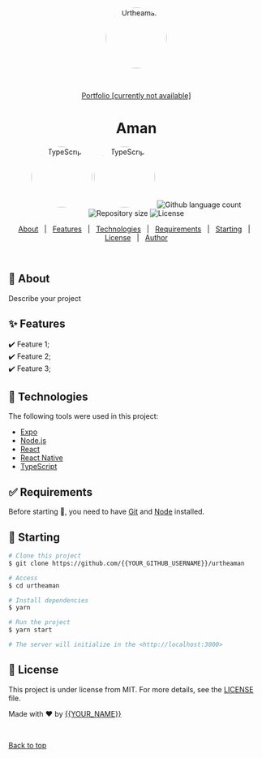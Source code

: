 <div align="center" id="top"> 
  <img src="https://avatars.githubusercontent.com/u/62852336?v=4" style="width:120; border-radius: 50%" alt="Urtheaman" />

&#xa0;

<a href="https://urtheaman.netlify.app">Portfolio [currently not available]</a>

</div>

<h1 align="center">Aman</h1>

<p align="center">
  <img alt="TypeScript" style="width:120; border-radius: 50%" src="https://cdn-images-1.medium.com/max/1200/1*mn6bOs7s6Qbao15PMNRyOA.png">
  <img alt="TypeScript" style="width:120; border-radius: 50%" src="https://th.bing.com/th/id/OIP.5kvpxVbWPk7jHs3psz0BowHaGf?pid=ImgDet&rs=1">

  <img alt="Github language count" src="https://img.shields.io/github/languages/count/{{YOUR_GITHUB_USERNAME}}/urtheaman?color=56BEB8">

  <img alt="Repository size" src="https://img.shields.io/github/repo-size/{{YOUR_GITHUB_USERNAME}}/urtheaman?color=56BEB8">

  <img alt="License" src="https://img.shields.io/github/license/urtheaman?color=green">

  <!-- <img alt="Github issues" src="https://img.shields.io/github/issues/{{YOUR_GITHUB_USERNAME}}/urtheaman?color=56BEB8" /> -->

  <!-- <img alt="Github forks" src="https://img.shields.io/github/forks/{{YOUR_GITHUB_USERNAME}}/urtheaman?color=56BEB8" /> -->

  <!-- <img alt="Github stars" src="https://img.shields.io/github/stars/{{YOUR_GITHUB_USERNAME}}/urtheaman?color=56BEB8" /> -->
</p>

<!-- Status -->

<!-- <h4 align="center">
	🚧  Urtheaman 🚀 Under construction...  🚧
</h4>

<hr> -->

<p align="center">
  <a href="#dart-about">About</a> &#xa0; | &#xa0; 
  <a href="#sparkles-features">Features</a> &#xa0; | &#xa0;
  <a href="#rocket-technologies">Technologies</a> &#xa0; | &#xa0;
  <a href="#white_check_mark-requirements">Requirements</a> &#xa0; | &#xa0;
  <a href="#checkered_flag-starting">Starting</a> &#xa0; | &#xa0;
  <a href="#memo-license">License</a> &#xa0; | &#xa0;
  <a href="https://github.com/{{YOUR_GITHUB_USERNAME}}" target="_blank">Author</a>
</p>

<br>

## :dart: About

Describe your project

## :sparkles: Features

:heavy_check_mark: Feature 1;\
:heavy_check_mark: Feature 2;\
:heavy_check_mark: Feature 3;

## :rocket: Technologies

The following tools were used in this project:

- [Expo](https://expo.io/)
- [Node.js](https://nodejs.org/en/)
- [React](https://pt-br.reactjs.org/)
- [React Native](https://reactnative.dev/)
- [TypeScript](https://www.typescriptlang.org/)

## :white_check_mark: Requirements

Before starting :checkered_flag:, you need to have [Git](https://git-scm.com) and [Node](https://nodejs.org/en/) installed.

## :checkered_flag: Starting

```bash
# Clone this project
$ git clone https://github.com/{{YOUR_GITHUB_USERNAME}}/urtheaman

# Access
$ cd urtheaman

# Install dependencies
$ yarn

# Run the project
$ yarn start

# The server will initialize in the <http://localhost:3000>
```

## :memo: License

This project is under license from MIT. For more details, see the [LICENSE](LICENSE.md) file.

Made with :heart: by <a href="https://github.com/{{YOUR_GITHUB_USERNAME}}" target="_blank">{{YOUR_NAME}}</a>

&#xa0;

<a href="#top">Back to top</a>
